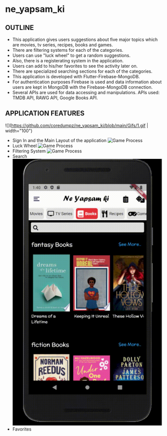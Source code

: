 # ne_yapsam_ki
## OUTLINE

* This application gives users suggestions about five major topics which are movies, tv series, recipes, books and games.
* There are filtering systems for each of the categories.
* Users can use "luck wheel" to get a random suggestions.
* Also, there is a registerating system in the application.
* Users can add to his/her favorites to see the activity later on.
* There are specialized searching sections for each of the categories.
* This application is developed with Flutter-Firebase-MongoDB.
* For authentication purposes Firebase is used and data information about users are kept in MongoDB with the Firebase-MongoDB connection.
* Several APIs are used for data accessing and manipulations. APIs used: TMDB API, RAWG API, Google Books API.

## APPLICATION FEATURES

![](https://github.com/coredumpz/ne_yapsam_ki/blob/main/Gifs/1.gif | width="100")
* Sign In and the Main Layout of the application
![Game Process](https://github.com/coredumpz/ne_yapsam_ki/blob/main/Gifs/2.gif)
* Luck Wheel
![Game Process](https://github.com/coredumpz/ne_yapsam_ki/blob/main/Gifs/3.gif)
* Filtering System
![Game Process](https://github.com/coredumpz/ne_yapsam_ki/blob/main/Gifs/4.gif)
* Search
![Game Process](https://github.com/coredumpz/ne_yapsam_ki/blob/main/Gifs/5.gif)
* Favorites



